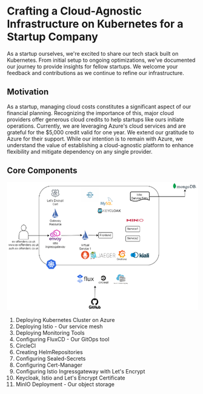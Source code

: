 # Crafting a Cloud-Agnostic Infrastructure on Kubernetes for a Startup Company

As a startup ourselves, we're excited to share our tech stack built on Kubernetes. From initial setup to ongoing optimizations, we've documented our journey to provide insights for fellow startups. We welcome your feedback and contributions as we continue to refine our infrastructure. 

## Motivation

As a startup, managing cloud costs constitutes a significant aspect of our financial planning. Recognizing the importance of this, major cloud providers offer generous cloud credits to help startups like ours initiate operations. Currently, we are leveraging Azure's cloud services and are grateful for the $5,000 credit valid for one year. We extend our gratitude to Azure for their support. While our intention is to remain with Azure, we understand the value of establishing a cloud-agnostic platform to enhance flexibility and mitigate dependency on any single provider.

## Core Components
![Alt text](images/ex-offenders-platform.png?raw=true "Title")

1. Deploying Kubernetes Cluster on Azure
2. Deploying Istio - Our service mesh
3. Deploying Monitoring Tools
5. Configuring FluxCD - Our GitOps tool
6. CircleCI
7. Creating HelmRepositories
8. Configuring Sealed-Secrets
9. Configuring Cert-Manager
10. Configuring Istio Ingressgateway with Let's Encrypt
11. Keycloak, Istio and Let's Encrypt Certificate
12. MinIO Deployment - Our object storage
